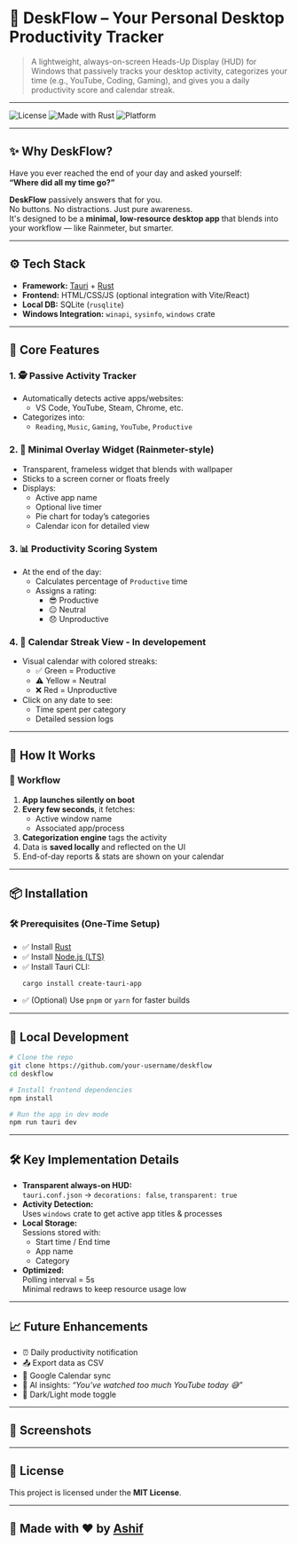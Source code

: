 
# 🧠 DeskFlow – Your Personal Desktop Productivity Tracker

> A lightweight, always-on-screen Heads-Up Display (HUD) for Windows that passively tracks your desktop activity, categorizes your time (e.g., YouTube, Coding, Gaming), and gives you a daily productivity score and calendar streak.

---

![License](https://img.shields.io/badge/license-MIT-green.svg)
![Made with Rust](https://img.shields.io/badge/Rust-Tauri-orange.svg)
![Platform](https://img.shields.io/badge/platform-Windows-lightgrey.svg)

---

## ✨ Why DeskFlow?

Have you ever reached the end of your day and asked yourself:  
**“Where did all my time go?”**

**DeskFlow** passively answers that for you.  
No buttons. No distractions. Just pure awareness.  
It's designed to be a **minimal, low-resource desktop app** that blends into your workflow — like Rainmeter, but smarter.

---

## ⚙️ Tech Stack

- **Framework:** [Tauri](https://tauri.app) + [Rust](https://www.rust-lang.org/)
- **Frontend:** HTML/CSS/JS (optional integration with Vite/React)
- **Local DB:** SQLite (`rusqlite`)
- **Windows Integration:** `winapi`, `sysinfo`, `windows` crate

---

## 🧩 Core Features

### 1. 🕵️ Passive Activity Tracker
- Automatically detects active apps/websites:
  - VS Code, YouTube, Steam, Chrome, etc.
- Categorizes into:
  - `Reading`, `Music`, `Gaming`, `YouTube`, `Productive`

### 2. 🧊 Minimal Overlay Widget (Rainmeter-style)
- Transparent, frameless widget that blends with wallpaper
- Sticks to a screen corner or floats freely
- Displays:
  - Active app name
  - Optional live timer
  - Pie chart for today’s categories
  - Calendar icon for detailed view

### 3. 📊 Productivity Scoring System
- At the end of the day:
  - Calculates percentage of `Productive` time
  - Assigns a rating:
    - 😎 Productive
    - 😐 Neutral
    - 😞 Unproductive

### 4. 📆 Calendar Streak View - In developement 
- Visual calendar with colored streaks:
  - ✅ Green = Productive
  - ⚠️ Yellow = Neutral
  - ❌ Red = Unproductive
- Click on any date to see:
  - Time spent per category
  - Detailed session logs

---

## 🚀 How It Works

### 🧠 Workflow

1. **App launches silently on boot**
2. **Every few seconds**, it fetches:
   - Active window name
   - Associated app/process
3. **Categorization engine** tags the activity
4. Data is **saved locally** and reflected on the UI
5. End-of-day reports & stats are shown on your calendar

---

## 📦 Installation

### 🛠 Prerequisites (One-Time Setup)

- ✅ Install [Rust](https://www.rust-lang.org/tools/install)
- ✅ Install [Node.js (LTS)](https://nodejs.org/en/)
- ✅ Install Tauri CLI:
  ```bash
  cargo install create-tauri-app
  ```
- ✅ (Optional) Use `pnpm` or `yarn` for faster builds

---

## 🧪 Local Development

```bash
# Clone the repo
git clone https://github.com/your-username/deskflow
cd deskflow

# Install frontend dependencies
npm install

# Run the app in dev mode
npm run tauri dev
```

---

## 🛠 Key Implementation Details

- **Transparent always-on HUD:**  
  `tauri.conf.json` → `decorations: false`, `transparent: true`
- **Activity Detection:**  
  Uses `windows` crate to get active app titles & processes
- **Local Storage:**  
  Sessions stored with:
  - Start time / End time
  - App name
  - Category
- **Optimized:**  
  Polling interval = 5s  
  Minimal redraws to keep resource usage low

---

## 📈 Future Enhancements

- ⏰ Daily productivity notification
- 📤 Export data as CSV
- 📅 Google Calendar sync
- 🤖 AI insights: *“You’ve watched too much YouTube today 😅”*
- 🌙 Dark/Light mode toggle

---

## 📸 Screenshots


---

## 📝 License

This project is licensed under the **MIT License**.

---

## 🙌 Made with ❤️ by [Ashif](https://github.com/your-username)
